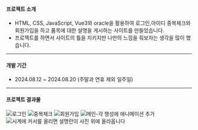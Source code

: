 #### 프로젝트 소개
+ HTML, CSS, JavaScript, Vue3와 oracle을 활용하여 로그인,아이디 중복체크와 회원가입을 하고 품목에 대한 설명을 게시하는 사이트를 만들었습니다.
+ 프로젝트를 하면서 사이트의 틀을 지키지만 나만의 느낌을 줘보자는 생각을 많이 했습니다.
------
  
#### 개발 기간
+ 2024.08.12 ~ 2024.08.20 (주말과 연휴 제외 일주일)
  
--------

#### 프로젝트 결과물
![로그인](https://github.com/hwangbohyun0219/sample_git2/blob/main/jeopsok.PNG)
![중복체크](https://github.com/hwangbohyun0219/sample_git2/blob/main/multicheck.PNG)
![회원가입](https://github.com/hwangbohyun0219/sample_git2/blob/main/joinus2.PNG)
![메인-각 행성에 애니메이션 추가](https://github.com/hwangbohyun0219/sample_git2/blob/main/Main.PNG)
![시계에 커서를 올리면 설명란이 사진 위에 올라옵니다](https://github.com/hwangbohyun0219/sample_git2/blob/main/sigae.PNG)

